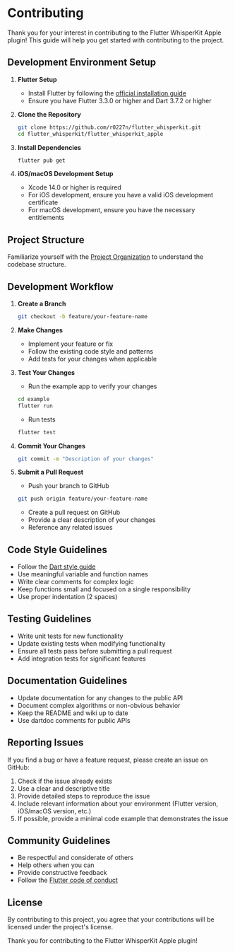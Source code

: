 # Contributing

Thank you for your interest in contributing to the Flutter WhisperKit Apple plugin! This guide will help you get started with contributing to the project.

## Development Environment Setup

1. **Flutter Setup**
   - Install Flutter by following the [official installation guide](https://docs.flutter.dev/get-started/install)
   - Ensure you have Flutter 3.3.0 or higher and Dart 3.7.2 or higher

2. **Clone the Repository**
   ```bash
   git clone https://github.com/r0227n/flutter_whisperkit.git
   cd flutter_whisperkit/flutter_whisperkit_apple
   ```

3. **Install Dependencies**
   ```bash
   flutter pub get
   ```

4. **iOS/macOS Development Setup**
   - Xcode 14.0 or higher is required
   - For iOS development, ensure you have a valid iOS development certificate
   - For macOS development, ensure you have the necessary entitlements

## Project Structure

Familiarize yourself with the [Project Organization](Project-Organization) to understand the codebase structure.

## Development Workflow

1. **Create a Branch**
   ```bash
   git checkout -b feature/your-feature-name
   ```

2. **Make Changes**
   - Implement your feature or fix
   - Follow the existing code style and patterns
   - Add tests for your changes when applicable

3. **Test Your Changes**
   - Run the example app to verify your changes
   ```bash
   cd example
   flutter run
   ```
   - Run tests
   ```bash
   flutter test
   ```

4. **Commit Your Changes**
   ```bash
   git commit -m "Description of your changes"
   ```

5. **Submit a Pull Request**
   - Push your branch to GitHub
   ```bash
   git push origin feature/your-feature-name
   ```
   - Create a pull request on GitHub
   - Provide a clear description of your changes
   - Reference any related issues

## Code Style Guidelines

- Follow the [Dart style guide](https://dart.dev/guides/language/effective-dart/style)
- Use meaningful variable and function names
- Write clear comments for complex logic
- Keep functions small and focused on a single responsibility
- Use proper indentation (2 spaces)

## Testing Guidelines

- Write unit tests for new functionality
- Update existing tests when modifying functionality
- Ensure all tests pass before submitting a pull request
- Add integration tests for significant features

## Documentation Guidelines

- Update documentation for any changes to the public API
- Document complex algorithms or non-obvious behavior
- Keep the README and wiki up to date
- Use dartdoc comments for public APIs

## Reporting Issues

If you find a bug or have a feature request, please create an issue on GitHub:

1. Check if the issue already exists
2. Use a clear and descriptive title
3. Provide detailed steps to reproduce the issue
4. Include relevant information about your environment (Flutter version, iOS/macOS version, etc.)
5. If possible, provide a minimal code example that demonstrates the issue

## Community Guidelines

- Be respectful and considerate of others
- Help others when you can
- Provide constructive feedback
- Follow the [Flutter code of conduct](https://github.com/flutter/flutter/blob/master/CODE_OF_CONDUCT.md)

## License

By contributing to this project, you agree that your contributions will be licensed under the project's license.

Thank you for contributing to the Flutter WhisperKit Apple plugin!
